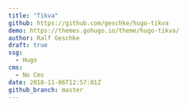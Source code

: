 ```yaml
---
title: "Tikva"
github: https://github.com/geschke/hugo-tikva
demo: https://themes.gohugo.io/theme/hugo-tikva/
author: Ralf Geschke
draft: true
ssg:
  - Hugo
cms:
  - No Cms
date: 2018-11-06T12:57:01Z
github_branch: master
---
```

